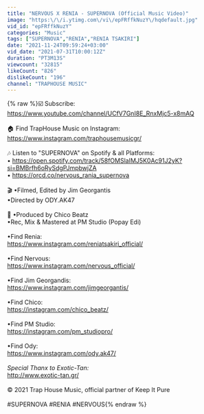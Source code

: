 ```yaml
---
title: "NERVOUS X RENIA - SUPERNOVA (Official Music Video)"
image: "https:\/\/i.ytimg.com\/vi\/epFRffkNuzY\/hqdefault.jpg"
vid_id: "epFRffkNuzY"
categories: "Music"
tags: ["SUPERNOVA","RENIA","RENIA TSAKIRI"]
date: "2021-11-24T09:59:24+03:00"
vid_date: "2021-07-31T10:00:12Z"
duration: "PT3M13S"
viewcount: "32815"
likeCount: "826"
dislikeCount: "196"
channel: "TRAPHOUSE MUSIC"
---
```

{% raw %}☑️ Subscribe: <a rel="nofollow" target="blank" href="https://www.youtube.com/channel/UCfV7GnI8E_RnxMjc5-x8mAQ">https://www.youtube.com/channel/UCfV7GnI8E_RnxMjc5-x8mAQ</a><br /><br />🏠 Find TrapHouse Music on Instagram:<br /><a rel="nofollow" target="blank" href="https://www.instagram.com/traphousemusicgr/">https://www.instagram.com/traphousemusicgr/</a><br /><br />🎶 Listen to &quot;SUPERNOVA&quot; on Spotify &amp; all Platforms:<br />• <a rel="nofollow" target="blank" href="https://open.spotify.com/track/58fOMSlaIMJ5K0Ac91J2yK?si=BMBrfh6oRySdgPJmpbwjZA">https://open.spotify.com/track/58fOMSlaIMJ5K0Ac91J2yK?si=BMBrfh6oRySdgPJmpbwjZA</a><br />• <a rel="nofollow" target="blank" href="https://orcd.co/nervous_rania_supernova">https://orcd.co/nervous_rania_supernova</a><br /><br />🎬 •Filmed, Edited by Jim Georgantis<br />      •Directed by ODY.AK47<br /><br />🎤 •Produced by Chico Beatz<br />      •Rec, Mix &amp; Mastered at PM Studio (Popay Edi)<br /><br />•Find Renia:<br /><a rel="nofollow" target="blank" href="https://www.instagram.com/reniatsakiri_official/">https://www.instagram.com/reniatsakiri_official/</a><br /> <br />•Find Nervous:<br /><a rel="nofollow" target="blank" href="https://www.instagram.com/nervous_official/">https://www.instagram.com/nervous_official/</a><br /><br />•Find Jim Georgandis:<br /><a rel="nofollow" target="blank" href="https://www.instagram.com/jimgeorgantis/">https://www.instagram.com/jimgeorgantis/</a><br /><br />•Find Chico:<br /><a rel="nofollow" target="blank" href="https://instagram.com/chico_beatz/">https://instagram.com/chico_beatz/</a><br /><br />•Find PM Studio:<br /><a rel="nofollow" target="blank" href="https://instagram.com/pm_studiopro/">https://instagram.com/pm_studiopro/</a><br /><br />•Find Ody:<br /><a rel="nofollow" target="blank" href="https://www.instagram.com/ody.ak47/">https://www.instagram.com/ody.ak47/</a><br /><br />*Special Thanx to Exotic-Tan:*<br /> <a rel="nofollow" target="blank" href="http://www.exotic-tan.gr/">http://www.exotic-tan.gr/</a><br /><br />© 2021 Trap House Music, official partner of Keep It Pure<br /><br />#SUPERNOVA #RENIA #NERVOUS{% endraw %}
